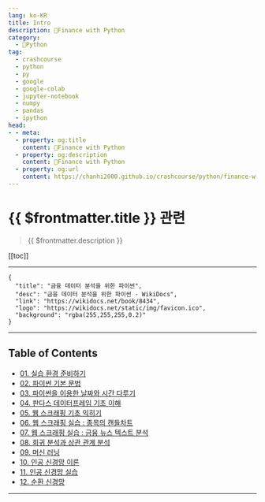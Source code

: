 ```yaml
---
lang: ko-KR
title: Intro
description: 🐍Finance with Python
category:
  - 🐍Python
tag: 
  - crashcourse
  - python
  - py
  - google
  - google-colab
  - jupyter-notebook
  - numpy
  - pandas
  - ipython
head:
- - meta:
  - property: og:title
    content: 🐍Finance with Python
  - property: og:description
    content: 🐍Finance with Python
  - property: og:url
    content: https://chanhi2000.github.io/crashcourse/python/finance-w-python.html
---
```


# {{ $frontmatter.title }} 관련

> {{ $frontmatter.description }}

[[toc]]

---

```component VPCard
{
  "title": "금융 데이터 분석을 위한 파이썬",
  "desc": "금융 데이터 분석을 위한 파이썬 - WikiDocs",
  "link": "https://wikidocs.net/book/8434",
  "logo": "https://wikidocs.net/static/img/favicon.ico",
  "background": "rgba(255,255,255,0.2)"
}
```

---

## Table of Contents


- [01. 실습 환경 준비하기](01.md)
- [02. 파이썬 기본 문법](02.md)
- [03. 파이썬을 이용한 날짜와 시간 다루기](03.md)
- [04. 판다스 데이터프레임 기초 이해](04.md)
- [05. 웹 스크래핑 기초 익히기](05.md)
- [06. 웹 스크래핑 실습 : 종목의 캔들차트](06.md)
- [07. 웹 스크래핑 실습 : 금융 뉴스 텍스트 분석](07.md)
- [08. 회귀 분석과 상관 관계 분석](08.md)
- [09. 머신 러닝](09.md)
- [10. 인공 신경망 이론](10.md)
- [11. 인공 신경망 실습](11.md)
- [12. 순환 신경망](12.md)

---

<TagLinks />